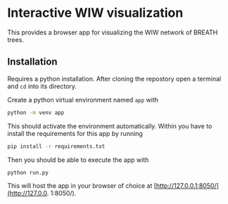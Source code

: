 # Interactive WIW visualization

This provides a browser app for visualizing the WIW network of BREATH trees.

## Installation

Requires a python installation.
After cloning the repostory open a terminal and `cd` into its directory.

Create a python virtual environment named `app` with
```bash
python -m venv app 
```

This should activate the environment automatically.
Within you have to install the requirements for this app by running 
```bash
pip install -r requirements.txt
```

Then you should be able to execute the app with
```bash
python run.py
```

This will host the app in your browser of choice at [http://127.0.0.1:8050/](http://127.0.0.
1:8050/).
